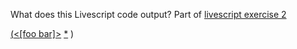 What does this Livescript code output? Part of [livescript exercise 2](livescript-2-example)

<a href="livescript-ops-as-functions" class="codelink" title="Partial application, operators as functions">(</a><a href="livescript-list-words-literals" class="codelink" title="Word list literal"><[foo bar]></a> <a href="livescript-ops-list-repetition" class="codelink" title="List repetition operator">*</a> <span class="codenolink">)</span>

<!--
See also: [Partial application, operators as functions](livescript-ops-as-functions)
-->
